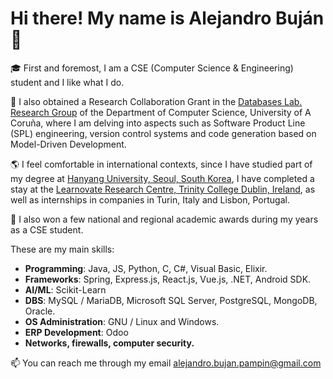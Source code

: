 # Hi there! My name is Alejandro Buján 👋

🎓 First and foremost, I am a CSE (Computer Science & Engineering) student and I like what I do.

🔭 I also obtained a Research Collaboration Grant in the [Databases Lab. Research Group](https://lbd.udc.es/MainPage.do?lang=en_US) of the Department of Computer Science, University of A Coruña, where I am delving into aspects such as Software Product Line (SPL) engineering, version control systems and code generation based on Model-Driven Development.

🌎 I feel comfortable in international contexts, since I have studied part of my degree at [Hanyang University, Seoul, South Korea](https://www.hanyang.ac.kr/), I have completed a stay at the [Learnovate Research Centre, Trinity College Dublin, Ireland](https://www.learnovatecentre.org/), as well as internships in companies in Turin, Italy and Lisbon, Portugal.

🏅 I also won a few national and regional academic awards during my years as a CSE student.

These are my main skills:

+ **Programming**: Java, JS, Python, C, C#, Visual Basic, Elixir.
+ **Frameworks**: Spring, Express.js, React.js, Vue.js, .NET, Android SDK.
+ **AI/ML**: Scikit-Learn
+ **DBS**: MySQL / MariaDB, Microsoft SQL Server, PostgreSQL, MongoDB, Oracle.
+ **OS Administration**: GNU / Linux and Windows.
+ **ERP Development**: Odoo
+ **Networks, firewalls, computer security.**

📫 You can reach me through my email [alejandro.bujan.pampin@gmail.com](mailto://alejandro.bujan.pampin@gmail.com)

<!---
alejandrobujan/alejandrobujan is a ✨ special ✨ repository because its `README.md` (this file) appears on your GitHub profile.
You can click the Preview link to take a look at your changes.
--->
